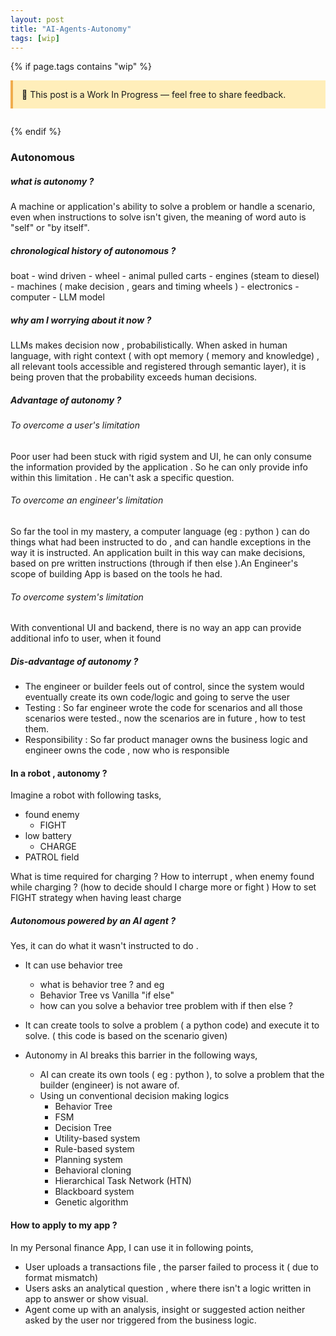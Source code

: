```yaml
---
layout: post
title: "AI-Agents-Autonomy"
tags: [wip]
---
```


{% if page.tags contains "wip" %}

<div style="background:#ffeeba; border-left:4px solid #f0ad4e; padding:1em; margin-bottom:2em;">
  🚧 This post is a Work In Progress — feel free to share feedback.
</div>
{% endif %}

### Autonomous
##### what is autonomy ?
A machine or application's ability to solve a problem or handle a scenario, even when instructions to solve isn't given, the meaning of word auto is "self" or "by itself".

##### chronological history of autonomous ?
boat - wind driven -  wheel - animal  pulled carts - engines (steam to diesel) - machines ( make decision , gears and timing wheels ) - electronics - computer - LLM model

##### why am I worrying about it now ?
LLMs makes decision now , probabilistically. When asked in human language, with right context  (  with opt memory ( memory and knowledge) , all relevant tools accessible and registered through semantic layer), it is being proven that the probability exceeds human decisions.

##### Advantage of autonomy ?
###### To overcome a user's limitation 
Poor user had been stuck with rigid system and UI, he can only consume the information provided by the application . So he can only provide info within this limitation . He can't ask a specific question.

###### To overcome an engineer's limitation
So far the tool in my mastery, a computer language (eg : python ) can do things what had been instructed to do , and can handle exceptions in the way it is instructed. An application built in this way can make decisions, based on pre written instructions (through if then else ).An Engineer's scope of building App is based on the tools he had.

###### To overcome system's limitation
With conventional UI and backend, there is no way an app can provide additional info to user, when it found

##### Dis-advantage of autonomy ?
  - The engineer or builder feels out of control, since the system would eventually create its own code/logic and going to serve the user
  - Testing : So far engineer wrote the code for scenarios and all those scenarios were tested., now the scenarios are in future , how to test them.
  - Responsibility : So far product manager owns the business logic and engineer owns the code , now who is responsible
  
#### In a robot , autonomy ?
Imagine a robot with following tasks,
  - found enemy 
    - FIGHT
  - low battery
    - CHARGE
  - PATROL field

What is time required for charging ?
How to interrupt , when enemy found while charging ? (how to decide should I charge more or fight )
How to set FIGHT strategy when having least charge

##### Autonomous powered by an AI agent ?
Yes, it can do what it wasn't instructed to do . 
  - It can use behavior tree 
    - what is behavior tree ? and eg 
    - Behavior Tree vs Vanilla "if else"
    - how can you solve a behavior tree problem with if then else ?
  - It can create tools to solve a problem ( a python code) and execute it to solve. ( this code is based on the scenario given)

- Autonomy in AI breaks this barrier in the following ways,
  - AI can create its own tools ( eg : python ), to solve a problem that the builder (engineer) is not aware of.
  - Using un conventional decision making logics
    - Behavior Tree
    - FSM 
    - Decision Tree
    - Utility-based system
    - Rule-based system
    - Planning system
    - Behavioral cloning
    - Hierarchical Task Network (HTN)
    - Blackboard system
    - Genetic algorithm


#### How to apply to my app ?
In my Personal finance App, I can use it in following points,
  - User uploads a transactions file , the parser failed to process it ( due to format mismatch)
  - Users asks an analytical question , where there isn't a logic written in app to answer or show visual.
  - Agent come up with an analysis, insight or suggested action neither asked by the user nor triggered from the business logic.


